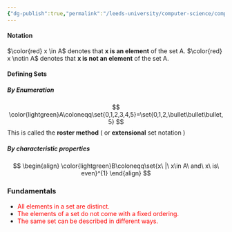 ```yaml
---
{"dg-publish":true,"permalink":"/leeds-university/computer-science/compulsory-modules/fundamental-math-concepts/set-theory/sets/"}
---
```


#### Notation
$\color{red} x \in A$ denotes that **x is an element** of the set A.
$\color{red} x \notin A$ denotes that **x is not an element** of the set A.
#### Defining Sets
##### By Enumeration
$$
\color{lightgreen}A\coloneqq\set{0,1,2,3,4,5}=\set{0,1,2,\bullet\bullet\bullet,5}
$$
This is called the **roster method** ( or **extensional** set notation )
##### By characteristic properties
$$
\begin{align}
\color{lightgreen}B\coloneqq\set{x\ |\ x\in A\ and\ x\ is\ even}^{1}
\end{align}
$$
### Fundamentals
- <span style="color:#ff0000">All elements in a set are distinct.</span>
- <span style="color:#ff0000">The elements of a set do not come with a fixed ordering.</span>
- <span style="color:#ff0000">The same set can be described in different ways.</span>
